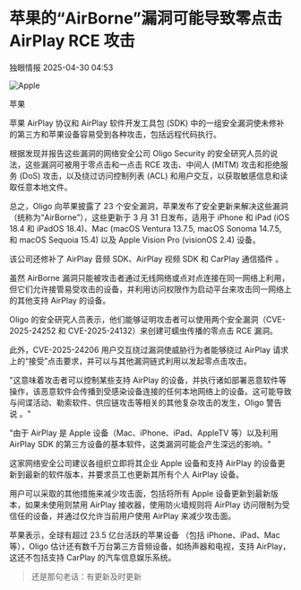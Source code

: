 #  苹果的“AirBorne”漏洞可能导致零点击 AirPlay RCE 攻击   
 独眼情报   2025-04-30 04:53  
  
![Apple](https://mmbiz.qpic.cn/sz_mmbiz_jpg/KgxDGkACWnT0oVWcJ27tbSpZcY13ZicDwWRBxXy4KF4XaAB2nNh13Vn5Z7K6mFHoMNV6zkvGcfUADmWstzcGMicg/640?wx_fmt=jpeg&from=appmsg "")  
  
苹果  
  
苹果 AirPlay 协议和 AirPlay 软件开发工具包 (SDK) 中的一组安全漏洞使未修补的第三方和苹果设备容易受到各种攻击，包括远程代码执行。  
  
根据发现并报告这些漏洞的网络安全公司 Oligo Security 的安全研究人员的说法，这些漏洞可被用于零点击和一点击 RCE 攻击、中间人 (MITM) 攻击和拒绝服务 (DoS) 攻击，以及绕过访问控制列表 (ACL) 和用户交互，以获取敏感信息和读取任意本地文件。  
  
总之，Oligo 向苹果披露了 23 个安全漏洞，苹果发布了安全更新来解决这些漏洞（统称为“AirBorne”），这些更新于 3 月 31 日发布，适用于 iPhone 和 iPad (iOS 18.4 和 iPadOS 18.4)、Mac (macOS Ventura 13.7.5, macOS Sonoma 14.7.5, 和 macOS Sequoia 15.4) 以及 Apple Vision Pro (visionOS 2.4) 设备。  
  
该公司还修补了 AirPlay 音频 SDK、AirPlay 视频 SDK 和 CarPlay 通信插件 。  
  
虽然 AirBorne 漏洞只能被攻击者通过无线网络或点对点连接在同一网络上利用，但它们允许接管易受攻击的设备，并利用访问权限作为启动平台来攻击同一网络上的其他支持 AirPlay 的设备。  
  
Oligo 的安全研究人员表示，他们能够证明攻击者可以使用两个安全漏洞（CVE-2025-24252 和 CVE-2025-24132）来创建可蠕虫传播的零点击 RCE 漏洞。  
  
此外，CVE-2025-24206 用户交互绕过漏洞使威胁行为者能够绕过 AirPlay 请求上的“接受”点击要求，并可以与其他漏洞链式利用以发起零点击攻击。  
  
"这意味着攻击者可以控制某些支持 AirPlay 的设备，并执行诸如部署恶意软件等操作，该恶意软件会传播到受感染设备连接的任何本地网络上的设备。这可能导致与间谍活动、勒索软件、供应链攻击等相关的其他复杂攻击的发生，Oligo 警告说 。"  
  
"由于 AirPlay 是 Apple 设备（Mac、iPhone、iPad、AppleTV 等）以及利用 AirPlay SDK 的第三方设备的基本软件，这类漏洞可能会产生深远的影响。"  
  
这家网络安全公司建议各组织立即将其企业 Apple 设备和支持 AirPlay 的设备更新到最新的软件版本，并要求员工也更新其所有个人 AirPlay 设备。  
  
用户可以采取的其他措施来减少攻击面，包括将所有 Apple 设备更新到最新版本，如果未使用则禁用 AirPlay 接收器，使用防火墙规则将 AirPlay 访问限制为受信任的设备，并通过仅允许当前用户使用 AirPlay 来减少攻击面。  
  
苹果表示，全球有超过 23.5 亿台活跃的苹果设备 （包括 iPhone、iPad、Mac 等），Oligo 估计还有数千万台第三方音频设备，如扬声器和电视，支持 AirPlay，这还不包括支持 CarPlay 的汽车信息娱乐系统。  
>   
> 还是那句老话：有更新及时更新  
  
  
  

